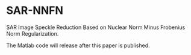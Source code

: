 # SAR-NNFN
SAR Image Speckle Reduction Based on Nuclear Norm Minus Frobenius Norm Regularization.

The Matlab code will release after this paper is published.
